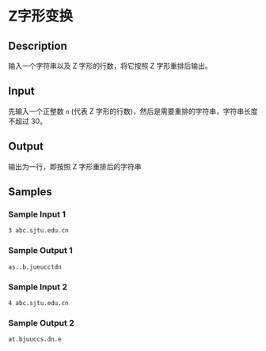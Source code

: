 # Z字形变换

## Description
输入一个字符串以及 Z 字形的行数，将它按照 Z 字形重排后输出。

## Input
先输入一个正整数 `n` (代表 Z 字形的行数)，然后是需要重排的字符串，字符串长度不超过 30。

## Output
输出为一行，即按照 Z 字形重排后的字符串

## Samples
### Sample Input 1 
```
3 abc.sjtu.edu.cn
```

### Sample Output 1
```
as..b.jueucctdn
```

### Sample Input 2 
```
4 abc.sjtu.edu.cn
```

### Sample Output 2
```
at.bjuuccs.dn.e
```